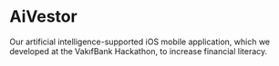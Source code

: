 # AiVestor
Our artificial intelligence-supported iOS mobile application, which we developed at the VakıfBank Hackathon, to increase financial literacy.
